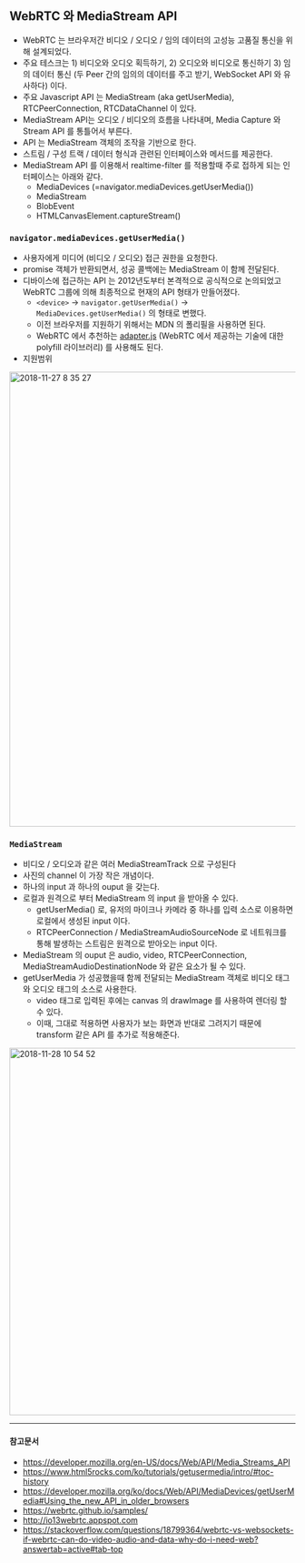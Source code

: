 ## WebRTC 와 MediaStream API
- WebRTC 는 브라우저간 비디오 / 오디오 / 임의 데이터의 고성능 고품질 통신을 위해 설계되었다.
- 주요 테스크는 1) 비디오와 오디오 획득하기, 2) 오디오와 비디오로 통신하기 3) 임의 데이터 통신 (두 Peer 간의 임의의 데이터를 주고 받기, WebSocket API 와 유사하다) 이다.
- 주요 Javascript API 는 MediaStream (aka getUserMedia), RTCPeerConnection, RTCDataChannel 이 있다.
- MediaStream API는 오디오 / 비디오의 흐름을 나타내며, Media Capture 와 Stream API 를 통틀어서 부른다.
- API 는 MediaStream 객체의 조작을 기반으로 한다.
- 스트림 / 구성 트랙 / 데이터 형식과 관련된 인터페이스와 메서드를 제공한다.
- MediaStream API 를 이용해서 realtime-filter 를 적용할때 주로 접하게 되는 인터페이스는 아래와 같다.
    - MediaDevices (=navigator.mediaDevices.getUserMedia()) 
    - MediaStream
    - BlobEvent
    - HTMLCanvasElement.captureStream()

### `navigator.mediaDevices.getUserMedia()`
- 사용자에게 미디어 (비디오 / 오디오) 접근 권한을 요청한다.
- promise 객체가 반환되면서, 성공 콜백에는 MediaStream 이 함께 전달된다.
- 디바이스에 접근하는 API 는 2012년도부터 본격적으로 공식적으로 논의되었고 WebRTC 그룹에 의해 최종적으로 현재의 API 형태가 만들어졌다.
    - `<device>` -> `navigator.getUserMedia()` -> `MediaDevices.getUserMedia()` 의 형태로 변했다.
    - 이전 브라우저를 지원하기 위해서는 MDN 의 폴리필을 사용하면 된다.
    - WebRTC 에서 추천하는 [adapter.js](https://github.com/webrtc/adapter) (WebRTC 에서 제공하는 기술에 대한 polyfill 라이브러리) 를 사용해도 된다.
- 지원범위

<img width="800" alt="2018-11-27 8 35 27" src="https://media.oss.navercorp.com/user/237/files/410508b0-f28d-11e8-8463-2810188f3303">

### `MediaStream`
- 비디오 / 오디오과 같은 여러 MediaStreamTrack 으로 구성된다
- 사진의 channel 이 가장 작은 개념이다.
- 하나의 input 과 하나의 ouput  을 갖는다.
- 로컬과 원격으로 부터 MediaStream 의 input 을 받아올 수 있다.
    - getUserMedia() 로, 유저의 마이크나 카메라 중 하나를 입력 소스로 이용하면 로컬에서 생성된 input 이다.
    - RTCPeerConnection / MediaStreamAudioSourceNode 로 네트워크를 통해 발생하는 스트림은 원격으로 받아오는 input 이다.
- MediaStream 의 ouput 은 audio, video, RTCPeerConnection, MediaStreamAudioDestinationNode 와 같은 요소가 될 수 있다.
- getUserMedia 가 성공했을때 함께 전달되는 MediaStream 객체로 비디오 태그와 오디오 태그의 소스로 사용한다.
    - video 태그로 입력된 후에는 canvas 의 drawImage 를 사용하여 렌더링 할 수 있다.
    - 이때, 그대로 적용하면 사용자가 보는 화면과 반대로 그려지기 때문에 transform 같은 API 를 추가로 적용해준다.

<img width="646" alt="2018-11-28 10 54 52" src="https://media.oss.navercorp.com/user/237/files/19eb8d0c-f2fc-11e8-9dc0-4e9f7bd67ddb">


----
#### 참고문서
- https://developer.mozilla.org/en-US/docs/Web/API/Media_Streams_API
- https://www.html5rocks.com/ko/tutorials/getusermedia/intro/#toc-history
- https://developer.mozilla.org/ko/docs/Web/API/MediaDevices/getUserMedia#Using_the_new_API_in_older_browsers
- https://webrtc.github.io/samples/
- http://io13webrtc.appspot.com
- https://stackoverflow.com/questions/18799364/webrtc-vs-websockets-if-webrtc-can-do-video-audio-and-data-why-do-i-need-web?answertab=active#tab-top
